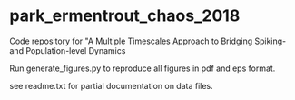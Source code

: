 # park_ermentrout_chaos_2018
Code repository for "A Multiple Timescales Approach to Bridging Spiking- and Population-level Dynamics

Run generate_figures.py to reproduce all figures in pdf and eps format.

see readme.txt for partial documentation on data files.
